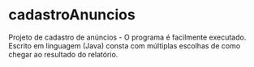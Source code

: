 # cadastroAnuncios
Projeto de cadastro de anúncios - O programa é facilmente executado. Escrito em linguagem (Java) consta com múltiplas escolhas de como chegar ao resultado do relatório. 
